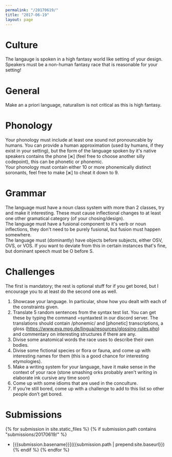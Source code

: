 ```yaml
---
permalink: "/20170619/"
title: "2017-06-19"
layout: page
---
```


# Culture 

The langauge is spoken in a high fantasy world like setting of your design. Speakers must be a non-human fantasy race that is reasonable for your setting!

# General

Make an a priori language, naturalism is not critical as this is high fantasy.

# Phonology 

Your phonology must include at least one sound not pronouncable by humans. You can provide a human approximation (used by humans, if they exist in your setting), but the form of the language spoken by it's native speakers contains the phone [ж] (feel free to choose another silly codepoint), this can be phonetic or phonemic.  
Your phonology must contain either 10 or more phonemically distinct soronants, feel free to make [ж] to cheat it down to 9.

# Grammar

The language must have a noun class system with more than 2 classes, try and make it interesting. These must cause inflectional changes to at least one other gramatical category (of your chosing/design).  
The language must have a fusional component to it's verb or noun inflections, they don't need to be purely fusional, but fusion must happen somewhere.  
The language must (dominantly) have objects before subjects, either OSV, OVS, or VOS. If you want to deviate from this in certain instances that's fine, but dominant speech must be O before S.

# Challenges

The first is mandatory; the rest is optional stuff for if you get bored, but I encourage you to at least do the second one as well.  

 1. Showcase your language. In particular, show how you dealt with each of the constraints given.
 2. Translate 5 random sentences from the syntax test list. You can get these by typing the command =syntaxtest in our discord server. The translations should contain /phonemic/ and [phonetic] transcriptions, a gloss (https://www.eva.mpg.de/lingua/resources/glossing-rules.php) and commentary on interesting structures if there are any.
 3. Divise some anatomical words the race uses to describe their own bodies.
 4. Divise some fictional species or flora or fauna, and come up with interesting names for them (this is a good chance for interesting etymologies).
 5. Make a writing system for your language, have it make sense in the context of your race (stone smashing orks probably aren't writing in elaborate ink cursive any time soon)
 6. Come up with some idioms that are used in the conculture.
 7. If you’re still bored, come up with a challenge to add to this list so other people don’t get bored.

# Submissions

{% for submission in site.static_files %}
{% if submission.path contains "submissions/20170619/" %}
 * [{{submission.basename}}]({{submission.path | prepend:site.baseurl}})
{% endif %}
{% endfor %}
